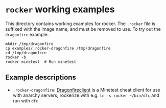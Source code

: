 # `rocker` working examples

This directory contains working examples for rocker.  The `.rocker`
file is suffixed with the image name, and must be removed to use.  To
try out the `dragonfire` example:

    mkdir /tmp/dragonfire
    cp examples/.rocker-dragonfire /tmp/dragonfire
    cd /tmp/dragonfire
    rocker -b
    rocker minetest  # Run minetest

## Example descriptions

- `.rocker-dragonfire`:  [Dragonfireclient][dfc] is a Minetest cheat
  client for use with anarchy servers; rockerize with e.g. `ln -s
  rocker ~/bin/dfc` and run with `dfc`


[dfc]: https://github.com/EliasFleckenstein03/dragonfireclient
